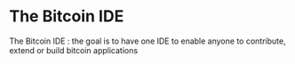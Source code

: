 # The Bitcoin IDE

The Bitcoin IDE : the goal is to have one IDE to enable anyone to contribute, extend or build bitcoin applications  

